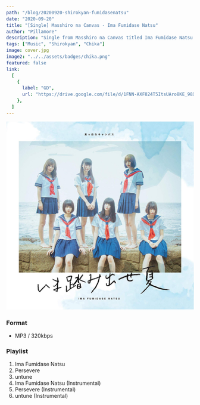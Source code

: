```yaml
---
path: "/blog/20200920-shirokyan-fumidasenatsu"
date: "2020-09-20"
title: "[Single] Masshiro na Canvas - Ima Fumidase Natsu"
author: "Pillamore"
description: "Single from Masshiro na Canvas titled Ima Fumidase Natsu. Berry Berry Recommended!"
tags: ["Music", "Shirokyan", "Chika"]
image: cover.jpg
image2: "../../assets/badges/chika.png"
featured: false
link:
  [
    {
      label: "GD",
      url: "https://drive.google.com/file/d/1FNN-AXF824T5ItsUAro8KE_98XfvpKVy/view?usp=sharing",
    },
  ]
---
```


![Shirokyan - Ima Fumidase Natsu](./cover.jpg)

### Format

- MP3 / 320kbps

### Playlist

1.  Ima Fumidase Natsu
2.  Persevere
3.  untune
4.  Ima Fumidase Natsu (Instrumental)
5.  Persevere (Instrumental)
6.  untune (Instrumental)

